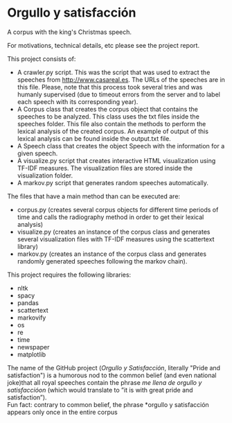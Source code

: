 # Orgullo y satisfacción
A corpus with the king's Christmas speech. 

For motivations, technical details, etc please see the project report. 

This project consists of: 
* A crawler.py script. This was the script that was used to extract the speeches from http://www.casareal.es. The URLs of the speeches are in this file. Please, note that this process took several tries and was humanly supervised (due to timeout errors from the server and to label each speech with its corresponding year).
* A Corpus class that creates the corpus object that contains the speeches to be analyzed. This class uses the txt files inside the speeches folder. This file also contain the methods to perform the lexical analysis of the created corpus. An example of output of this lexical analysis can be found inside the output.txt file.
* A Speech class that creates the object Speech with the information for a given speech.
* A visualize.py script that creates interactive HTML visualization using TF-IDF measures. The visualization files are stored inside the visualization folder.
* A markov.py script that generates random speeches automatically.

The files that have a main method than can be executed are: 
* corpus.py (creates several corpus objects for different time periods of time and calls the radiography method in order to get their lexical analysis)
* visualize.py (creates an instance of the corpus class and generates several visualization files with TF-IDF measures using the scattertext library)
* markov.py (creates an instance of the corpus class and generates randomly generated speeches following the markov chain).

This project requires the following libraries: 
* nltk
* spacy
* pandas
* scattertext
* markovify
* os
* re
* time
* newspaper
* matplotlib

The name of the GitHub project (_Orgullo y Satisfacción_, literally "Pride and satisfaction") is a humorous nod to the common belief (and even national joke)that  all  royal speeches contain the phrase _me llena de orgullo y satisfaccióon_ (which would translate to ”it is with great pride and satisfaction”).  
Fun fact: contrary to common belief, the phrase *orgullo y satisfacción appears only once in the entire corpus
